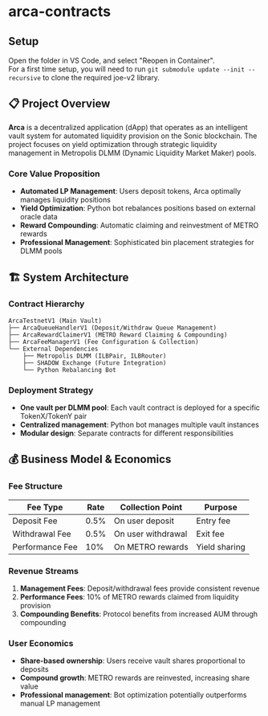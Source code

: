# arca-contracts
## Setup
Open the folder in VS Code, and select "Reopen in Container".  
For a first time setup, you will need to run `git submodule update --init --recursive` to clone the required joe-v2 library.

## 📋 Project Overview

**Arca** is a decentralized application (dApp) that operates as an intelligent vault system for automated liquidity provision on the Sonic blockchain. The project focuses on yield optimization through strategic liquidity management in Metropolis DLMM (Dynamic Liquidity Market Maker) pools.

### Core Value Proposition
- **Automated LP Management**: Users deposit tokens, Arca optimally manages liquidity positions
- **Yield Optimization**: Python bot rebalances positions based on external oracle data
- **Reward Compounding**: Automatic claiming and reinvestment of METRO rewards
- **Professional Management**: Sophisticated bin placement strategies for DLMM pools

## 🏗️ System Architecture

### Contract Hierarchy
```
ArcaTestnetV1 (Main Vault)
├── ArcaQueueHandlerV1 (Deposit/Withdraw Queue Management)
├── ArcaRewardClaimerV1 (METRO Reward Claiming & Compounding)
├── ArcaFeeManagerV1 (Fee Configuration & Collection)
└── External Dependencies
    ├── Metropolis DLMM (ILBPair, ILBRouter)
    ├── SHADOW Exchange (Future Integration)
    └── Python Rebalancing Bot
```

### Deployment Strategy
- **One vault per DLMM pool**: Each vault contract is deployed for a specific TokenX/TokenY pair
- **Centralized management**: Python bot manages multiple vault instances
- **Modular design**: Separate contracts for different responsibilities

## 💰 Business Model & Economics

### Fee Structure
| Fee Type | Rate | Collection Point | Purpose |
|----------|------|------------------|---------|
| Deposit Fee | 0.5% | On user deposit | Entry fee |
| Withdrawal Fee | 0.5% | On user withdrawal | Exit fee |
| Performance Fee | 10% | On METRO rewards | Yield sharing |

### Revenue Streams
1. **Management Fees**: Deposit/withdrawal fees provide consistent revenue
2. **Performance Fees**: 10% of METRO rewards claimed from liquidity provision
3. **Compounding Benefits**: Protocol benefits from increased AUM through compounding

### User Economics
- **Share-based ownership**: Users receive vault shares proportional to deposits
- **Compound growth**: METRO rewards are reinvested, increasing share value
- **Professional management**: Bot optimization potentially outperforms manual LP management
